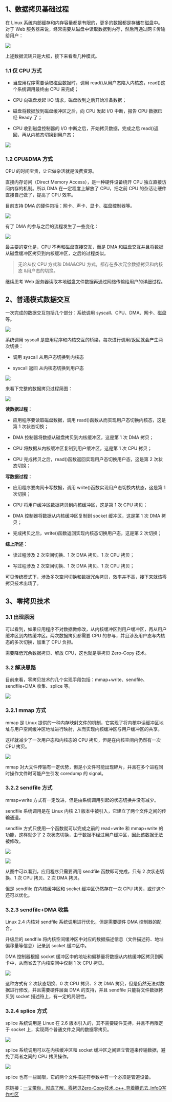 ## 1、数据拷贝基础过程

在 Linux 系统内部缓存和内存容量都是有限的，更多的数据都是存储在磁盘中。对于 Web 服务器来说，经常需要从磁盘中读取数据到内存，然后再通过网卡传输给用户：

![](../picture/Pasted%20image%2020230705170206.png)

上述数据流转只是大框，接下来看看几种模式。

### 1.1 仅 CPU 方式

- 当应用程序需要读取磁盘数据时，调用 read()从用户态陷入内核态，read()这个系统调用最终由 CPU 来完成；
    
- CPU 向磁盘发起 I/O 请求，磁盘收到之后开始准备数据；
    
- 磁盘将数据放到磁盘缓冲区之后，向 CPU 发起 I/O 中断，报告 CPU 数据已经 Ready 了；
    
- CPU 收到磁盘控制器的 I/O 中断之后，开始拷贝数据，完成之后 read()返回，再从内核态切换到用户态；
    

![](../picture/Pasted%20image%2020230705170152.png)

### 1.2 CPU&DMA 方式

CPU 的时间宝贵，让它做杂活就是浪费资源。

直接内存访问（Direct Memory Access），是一种硬件设备绕开 CPU 独立直接访问内存的机制。所以 DMA 在一定程度上解放了 CPU，把之前 CPU 的杂活让硬件直接自己做了，提高了 CPU 效率。

目前支持 DMA 的硬件包括：网卡、声卡、显卡、磁盘控制器等。

![](picture/eef6f4a27be8f2a92711ad7847351dc2_MD5.webp)

有了 DMA 的参与之后的流程发生了一些变化：

![](picture/9562a330d2aae987e05404daf0538451_MD5.webp)

最主要的变化是，CPU 不再和磁盘直接交互，而是 DMA 和磁盘交互并且将数据从磁盘缓冲区拷贝到内核缓冲区，之后的过程类似。

> 无论从仅 CPU 方式和 DMA&CPU 方式，都存在多次冗余数据拷贝和内核态 &用户态的切换。

继续思考 Web 服务器读取本地磁盘文件数据再通过网络传输给用户的详细过程。

## 2、普通模式数据交互

一次完成的数据交互包括几个部分：系统调用 syscall、CPU、DMA、网卡、磁盘等。

![](picture/1dc552eefcd21de5becb8b2f510a911d_MD5.webp)

系统调用 syscall 是应用程序和内核交互的桥梁，每次进行调用/返回就会产生两次切换：

- 调用 syscall 从用户态切换到内核态
    
- syscall 返回 从内核态切换到用户态
    

![](picture/a55c6f3e78a4fb5eaf0c2c9f9dd286c3_MD5.webp)

来看下完整的数据拷贝过程简图：

![](picture/c821a17394f8724f6c11811d9d78088a_MD5.webp)

**读数据过程：**

- 应用程序要读取磁盘数据，调用 read()函数从而实现用户态切换内核态，这是第 1 次状态切换；
    
- DMA 控制器将数据从磁盘拷贝到内核缓冲区，这是第 1 次 DMA 拷贝；
    
- CPU 将数据从内核缓冲区复制到用户缓冲区，这是第 1 次 CPU 拷贝；
    
- CPU 完成拷贝之后，read()函数返回实现用户态切换用户态，这是第 2 次状态切换；
    

**写数据过程：**

- 应用程序要向网卡写数据，调用 write()函数实现用户态切换内核态，这是第 1 次切换；
    
- CPU 将用户缓冲区数据拷贝到内核缓冲区，这是第 1 次 CPU 拷贝；
    
- DMA 控制器将数据从内核缓冲区复制到 socket 缓冲区，这是第 1 次 DMA 拷贝；
    
- 完成拷贝之后，write()函数返回实现内核态切换用户态，这是第 2 次切换；
    

**综上所述：**

- 读过程涉及 2 次空间切换、1 次 DMA 拷贝、1 次 CPU 拷贝；
    
- 写过程涉及 2 次空间切换、1 次 DMA 拷贝、1 次 CPU 拷贝；
    

可见传统模式下，涉及多次空间切换和数据冗余拷贝，效率并不高，接下来就该零拷贝技术出场了。

## 3、零拷贝技术

### 3.1 出现原因

可以看到，如果应用程序不对数据做修改，从内核缓冲区到用户缓冲区，再从用户缓冲区到内核缓冲区。两次数据拷贝都需要 CPU 的参与，并且涉及用户态与内核态的多次切换，加重了 CPU 负担。

需要降低冗余数据拷贝、解放 CPU，这也就是零拷贝 Zero-Copy 技术。

### 3.2 解决思路

目前来看，零拷贝技术的几个实现手段包括：mmap+write、sendfile、sendfile+DMA 收集、splice 等。

![](picture/a16283af00070e99f3766ad1524051d1_MD5.webp)

### 3.2.1 mmap 方式

mmap 是 Linux 提供的一种内存映射文件的机制，它实现了将内核中读缓冲区地址与用户空间缓冲区地址进行映射，从而实现内核缓冲区与用户缓冲区的共享。

这样就减少了一次用户态和内核态的 CPU 拷贝，但是在内核空间内仍然有一次 CPU 拷贝。

![](picture/fe8e456831cd8131fd05ec16b8808cb5_MD5.webp)

mmap 对大文件传输有一定优势，但是小文件可能出现碎片，并且在多个进程同时操作文件时可能产生引发 coredump 的 signal。

### 3.2.2 sendfile 方式

mmap+write 方式有一定改进，但是由系统调用引起的状态切换并没有减少。

sendfile 系统调用是在 Linux 内核 2.1 版本中被引入，它建立了两个文件之间的传输通道。

sendfile 方式只使用一个函数就可以完成之前的 read+write 和 mmap+write 的功能，这样就少了 2 次状态切换，由于数据不经过用户缓冲区，因此该数据无法被修改。

![](picture/bfffeae70bfcb5867476d8f4eee7d3ea_MD5.webp)

  

![](picture/fb0d8396b7e91924bf72a37392ebbcc1_MD5.webp)

从图中可以看到，应用程序只需要调用 sendfile 函数即可完成，只有 2 次状态切换、1 次 CPU 拷贝、2 次 DMA 拷贝。

但是 sendfile 在内核缓冲区和 socket 缓冲区仍然存在一次 CPU 拷贝，或许这个还可以优化。

### 3.2.3 sendfile+DMA 收集

Linux 2.4 内核对 sendfile 系统调用进行优化，但是需要硬件 DMA 控制器的配合。

升级后的 sendfile 将内核空间缓冲区中对应的数据描述信息（文件描述符、地址偏移量等信息）记录到 socket 缓冲区中。

DMA 控制器根据 socket 缓冲区中的地址和偏移量将数据从内核缓冲区拷贝到网卡中，从而省去了内核空间中仅剩 1 次 CPU 拷贝。

![](picture/11465881fdecfe02007e08c0762539ce_MD5.webp)

这种方式有 2 次状态切换、0 次 CPU 拷贝、2 次 DMA 拷贝，但是仍然无法对数据进行修改，并且需要硬件层面 DMA 的支持，并且 sendfile 只能将文件数据拷贝到 socket 描述符上，有一定的局限性。

### 3.2.4 splice 方式

splice 系统调用是 Linux 在 2.6 版本引入的，其不需要硬件支持，并且不再限定于 socket 上，实现两个普通文件之间的数据零拷贝。

![](picture/42bceefa1031f5831268e8a93eeef805_MD5.webp)

splice 系统调用可以在内核缓冲区和 socket 缓冲区之间建立管道来传输数据，避免了两者之间的 CPU 拷贝操作。

![](picture/c5dd1a07083a6523ded3963af4587448_MD5.webp)

splice 也有一些局限，它的两个文件描述符参数中有一个必须是管道设备。

原链接：[一文带你，彻底了解，零拷贝Zero-Copy技术_c++_奔着腾讯去_InfoQ写作社区](https://xie.infoq.cn/article/340769913d2202f6387550dd8)